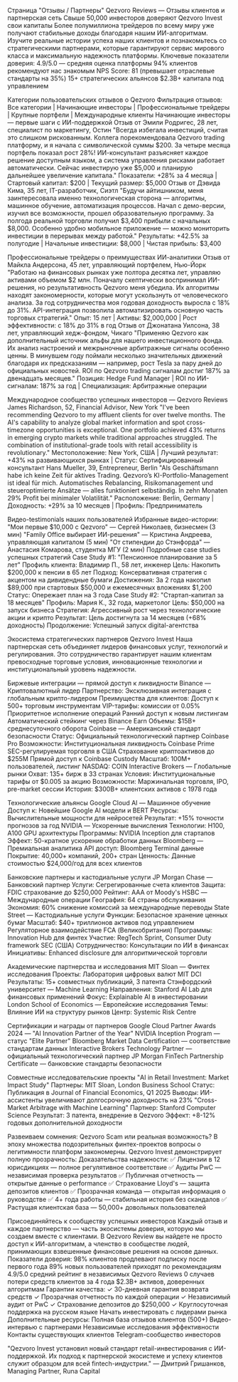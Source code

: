 Страница "Отзывы / Партнеры"
Qezvoro Reviews — Отзывы клиентов и партнерская сеть
Свыше 50,000 инвесторов доверяют Qezvoro Invest свои капиталы
Более полумиллиона трейдеров по всему миру уже получают стабильные доходы благодаря нашим ИИ-алгоритмам. Изучите реальные истории успеха наших клиентов и познакомьтесь со стратегическими партнерами, которые гарантируют сервис мирового класса и максимальную надежность платформы.
Ключевые показатели доверия:
4.9/5.0 — средняя оценка платформы
94% клиентов рекомендуют нас знакомым
NPS Score: 81 (превышает отраслевые стандарты на 35%)
15+ стратегических альянсов
$2.3B+ капитала под управлением

Категории пользовательских отзывов о Qezvoro
Фильтрация отзывов: Все категории | Начинающие инвесторы | Профессиональные трейдеры | Крупные портфели | Международные клиенты
Начинающие инвесторы — первые шаги с ИИ-поддержкой
Отзыв от Эмили Родригес, 28 лет, специалист по маркетингу, Остин "Всегда избегала инвестиций, считая это слишком рискованным. Коллега порекомендовала Qezvoro trading платформу, и я начала с символической суммы $200. За четыре месяца портфель показал рост 28%! ИИ-консультант разъясняет каждое решение доступным языком, а система управления рисками работает автоматически. Сейчас инвестирую уже $5,000 и планирую дальнейшее увеличение капитала."
Показатели: +28% за 4 месяца | Стартовый капитал: $200 | Текущий размер: $5,000
Отзыв от Дэвида Кима, 35 лет, IT-разработчик, Сиэтл "Будучи айтишником, меня заинтересовала именно технологическая сторона — алгоритмы, машинное обучение, автоматизация процессов. Начал с демо-версии, изучил все возможности, прошел образовательную программу. За полгода реальной торговли получил $3,400 прибыли с начальных $8,000. Особенно удобно мобильное приложение — можно мониторить инвестиции в перерывах между работой."
Результаты: +42.5% за полугодие | Начальные инвестиции: $8,000 | Чистая прибыль: $3,400

Профессиональные трейдеры о преимуществах ИИ-аналитики
Отзыв от Майкла Андерсона, 45 лет, управляющий портфелем, Нью-Йорк "Работаю на финансовых рынках уже полтора десятка лет, управляю активами объемом $2 млн. Поначалу скептически воспринимал ИИ-решения, но результативность Qezvoro меня убедила. Их алгоритмы находят закономерности, которые могут ускользнуть от человеческого анализа. За год сотрудничества моя годовая доходность выросла с 18% до 31%. API-интеграция позволила автоматизировать основную часть торговых стратегий."
Опыт: 15 лет | Активы: $2,000,000 | Рост эффективности: с 18% до 31% в год
Отзыв от Джонатана Уилсона, 38 лет, управляющий хедж-фондом, Чикаго "Применяю Qezvoro как дополнительный источник альфы для нашего инвестиционного фонда. Их анализ настроений и межрыночные арбитражные сигналы особенно ценны. В минувшем году поймали несколько значительных движений благодаря их предсказаниям — например, рост Tesla за пару дней до официальных новостей. ROI по Qezvoro trading сигналам достиг 187% за двенадцать месяцев."
Позиция: Hedge Fund Manager | ROI по ИИ-сигналам: 187% за год | Специализация: Арбитражные операции

Международное сообщество успешных инвесторов — Qezvoro Reviews
James Richardson, 52, Financial Advisor, New York "I've been recommending Qezvoro to my affluent clients for over twelve months. The AI's capability to analyze global market information and spot cross-timezone opportunities is exceptional. One portfolio achieved 43% returns in emerging crypto markets while traditional approaches struggled. The combination of institutional-grade tools with retail accessibility is revolutionary."
Местоположение: New York, США | Лучший результат: +43% на развивающихся рынках | Статус: Сертифицированный консультант
Hans Mueller, 39, Entrepreneur, Berlin "Als Geschäftsmann habe ich keine Zeit für aktives Trading. Qezvoroʼs KI-Portfolio-Management ist ideal für mich. Automatisches Rebalancing, Risikomanagement und steueroptimierte Ansätze — alles funktioniert selbständig. In zehn Monaten 29% Profit bei minimaler Volatilität."
Расположение: Berlin, Germany | Доходность: +29% за 10 месяцев | Профиль: Предприниматель

Видео-testimonials наших пользователей
Избранные видео-истории:
"Мои первые $10,000 с Qezvoro" — Сергей Николаев, бизнесмен (3 мин)
"Family Office выбирает ИИ-решения" — Кристина Андреева, управляющая капиталом (5 мин)
"От стипендии до Стэнфорда" — Анастасия Комарова, студентка МГУ (2 мин)
Подробные case studies успешных стратегий
Case Study #1: "Пенсионное планирование за 5 лет"
Профиль клиента: Владимир П., 58 лет, инженер Цель: Накопить $200,000 к пенсии в 65 лет Подход: Консервативная стратегия с акцентом на дивидендные бумаги Достижения: За 2 года накопил $89,000 при стартовых $50,000 и ежемесячных вложениях $1,200 Статус: Опережает план на 3 года
Case Study #2: "Стартап-капитал за 18 месяцев"
Профиль: Мария К., 32 года, маркетолог Цель: $50,000 на запуск бизнеса Стратегия: Агрессивный рост через технологические акции и крипто Результат: Цель достигнута за 14 месяцев (+68% доходность) Продолжение: Успешный запуск digital-агентства

Экосистема стратегических партнеров Qezvoro Invest
Наша партнерская сеть объединяет лидеров финансовых услуг, технологий и регулирования. Это сотрудничество гарантирует нашим клиентам превосходные торговые условия, инновационные технологии и институциональный уровень надежности.

Биржевые интеграции — прямой доступ к ликвидности
Binance — Криптовалютный лидер
Партнерство: Эксклюзивная интеграция с глобальным крипто-лидером
Преимущества для клиентов:
Доступ к 500+ торговым инструментам
VIP-тарифы: комиссии от 0.05%
Приоритетное исполнение операций
Ранний доступ к новым листингам
Автоматический стейкинг через Binance Earn
Объемы: $15B+ среднесуточного оборота
Coinbase — Американский стандарт безопасности
Статус: Официальный технологический партнер Coinbase Pro
Возможности:
Институциональная ликвидность Coinbase Prime
SEC-регулируемая торговля в США
Страхование криптоактивов до $255M
Прямой доступ к Coinbase Custody
Масштаб: 100M+ пользователей, листинг NASDAQ: COIN
Interactive Brokers — Глобальные рынки
Охват: 135+ бирж в 33 странах
Условия: Институциональные тарифы от $0.005 за акцию
Возможности: Маржинальная торговля, IPO, pre-market сессии
История: $300B+ клиентских активов с 1978 года

Технологические альянсы
Google Cloud AI — Машинное обучение
Доступ к: Новейшие Google AI модели и BERT
Ресурсы: Вычислительные мощности для нейросетей
Результат: +15% точности прогнозов за год
NVIDIA — Ускоренные вычисления
Технологии: H100, A100 GPU архитектуры
Программы: NVIDIA Inception для стартапов
Эффект: 50-кратное ускорение обработки данных
Bloomberg — Премиальная аналитика
API доступ: Bloomberg Terminal данные
Покрытие: 40,000+ компаний, 200+ стран
Ценность: Данные стоимостью $24,000/год для всех клиентов

Банковские партнеры и кастодиальные услуги
JP Morgan Chase — Банковский партнер
Услуги: Сегрегированные счета клиентов
Защита: FDIC страхование до $250,000
Рейтинг: AAA от Moody's
HSBC — Международные операции
География: 64 страны обслуживания
Экономия: 60% снижение комиссий за международные переводы
State Street — Кастодиальные услуги
Функции: Безопасное хранение ценных бумаг
Масштаб: $40+ триллионов активов под управлением
Регуляторное взаимодействие
FCA (Великобритания)
Программы: Innovation Hub для финтех
Участие: RegTech Sprint, Consumer Duty framework
SEC (США)
Сотрудничество: Консультации по ИИ в финансах
Инициативы: Enhanced disclosure для алгоритмической торговли

Академические партнерства и исследования
MIT Sloan — Финтех исследования
Проекты: Лаборатория цифровых валют MIT DCI
Результаты: 15+ совместных публикаций, 3 патента
Стэнфордский университет — Machine Learning
Направления: Stanford AI Lab для финансовых применений
Фокус: Explainable AI в инвестировании
London School of Economics — Европейские исследования
Темы: Влияние ИИ на структуру рынков
Центр: Systemic Risk Centre

Сертификации и награды от партнеров
Google Cloud Partner Awards 2024 — "AI Innovation Partner of the Year"
NVIDIA Inception Program — статус "Elite Partner"
Bloomberg Market Data Certification — соответствие стандартам данных
Interactive Brokers Technology Partner — официальный технологический партнер
JP Morgan FinTech Partnership Certificate — банковские стандарты безопасности

Совместные исследовательские проекты
"AI in Retail Investment: Market Impact Study"
Партнеры: MIT Sloan, London Business School Статус: Публикация в Journal of Financial Economics, Q1 2025 Выводы: ИИ-ассистенты увеличивают долгосрочную доходность на 23%
"Cross-Market Arbitrage with Machine Learning"
Партнер: Stanford Computer Science Результат: 3 патента, внедрение в Qezvoro Эффект: +8-12% годовых дополнительной доходности

Развеиваем сомнения: Qezvoro Scam или реальная возможность?
В эпоху множества подозрительных финтех-проектов вопросы о легитимности платформ закономерны. Qezvoro Invest демонстрирует полную прозрачность:
Доказательства надежности:
✅ Лицензии в 12 юрисдикциях — полное регулятивное соответствие
✅ Аудиты PwC — независимая проверка результатов
✅ Публичная отчетность — открытые данные о performance
✅ Страхование Lloyd's — защита депозитов клиентов
✅ Прозрачная команда — открытая информация о руководстве
✅ 4+ года работы — стабильная история без скандалов
✅ Растущая клиентская база — 50,000+ довольных пользователей

Присоединяйтесь к сообществу успешных инвесторов
Каждый отзыв и каждое партнерство — часть экосистемы доверия, которую мы создаем вместе с клиентами. В Qezvoro Review вы найдете не просто доступ к ИИ-алгоритмам, а членство в сообществе людей, принимающих взвешенные финансовые решения на основе данных.
Показатели доверия:
98% клиентов продлевают подписку после первого года
89% новых пользователей приходят по рекомендациям
4.9/5.0 средний рейтинг в независимых Qezvoro Reviews
0 случаев потери средств клиентов за 4 года
$2.3B+ активов, доверенных алгоритмам
Гарантии качества:
✓ 30-дневная гарантия возврата средств ✓ Прозрачная отчетность по каждой операции
 ✓ Независимый аудит от PwC ✓ Страхование депозитов до $250,000 ✓ Круглосуточная поддержка на русском языке
Начать инвестировать с лидерами рынка
Дополнительные ресурсы:
Полная база отзывов клиентов (500+)
Видео-интервью с партнерами
Независимые исследования эффективности
Контакты существующих клиентов
Telegram-сообщество инвесторов

"Qezvoro Invest установил новый стандарт retail-инвестирования с ИИ-поддержкой. Их подход к партнерской экосистеме и успеху клиентов служит образцом для всей fintech-индустрии."
— Дмитрий Гришанков, Managing Partner, Runa Capital


